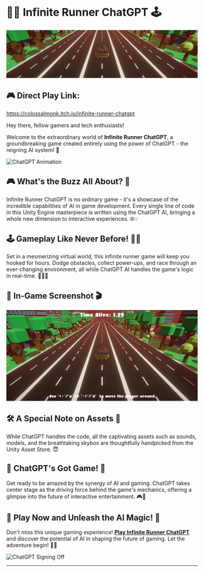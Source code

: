 # 🏃‍♂️ Infinite Runner ChatGPT 🕹️

![Cover Image](Cover%20Image.png)

## 🎮 Direct Play Link: 
https://colossalmonk.itch.io/infinite-runner-chatgpt

Hey there, fellow gamers and tech enthusiasts!

Welcome to the extraordinary world of **Infinite Runner ChatGPT**, a groundbreaking game created entirely using the power of ChatGPT - the reigning AI system! 🚀

![ChatGPT Animation](ChatGPT%20Animation.gif)

## 🎮 What's the Buzz All About? 🐝

Infinite Runner ChatGPT is no ordinary game - it's a showcase of the incredible capabilities of AI in game development. Every single line of code in this Unity Engine masterpiece is written using the ChatGPT AI, bringing a whole new dimension to interactive experiences. 🌐💡

## 🕹️ Gameplay Like Never Before! 🎯🔥

Set in a mesmerizing virtual world, this infinite runner game will keep you hooked for hours. Dodge obstacles, collect power-ups, and race through an ever-changing environment, all while ChatGPT AI handles the game's logic in real-time. 🏃‍♂️💨

## 📸 In-Game Screenshot 🎬

![In-Game Screenshot](InGame%20Screenshot.png)

## 🛠️ A Special Note on Assets 🎁

While ChatGPT handles the code, all the captivating assets such as sounds, models, and the breathtaking skybox are thoughtfully handpicked from the Unity Asset Store. 😇

## 🤖 ChatGPT's Got Game! 🤩

Get ready to be amazed by the synergy of AI and gaming. ChatGPT takes center stage as the driving force behind the game's mechanics, offering a glimpse into the future of interactive entertainment. 🎮🤖

## 🚀 Play Now and Unleash the AI Magic! 🌟

Don't miss this unique gaming experience! **[Play Infinite Runner ChatGPT](https://colossalmonk.itch.io/infinite-runner-chatgpt)** and discover the potential of AI in shaping the future of gaming. Let the adventure begin! 🌈🎉

![ChatGPT Signing Off](ChatGPT%20Signing%20Off.gif)

---
